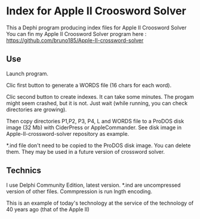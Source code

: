 # Index for Apple II Croosword Solver
This a Dephi program producing index files for Apple II Croosword Solver
You can fin my Apple II Croosword Solver program here : 
https://github.com/bruno185/Apple-II-crossword-solver

## Use
Launch program.

Clic first button to generate a WORDS file (16 chars for each word).

Clic second button to create indexes. It can take some minutes. The progam might seem crashed, but it is not. Just wait (while running, you can check directories are growing).

Then copy directories P1,P2, P3, P4, L and WORDS file to a ProDOS disk image (32 Mb) with CiderPress or AppleCommander. See disk image in Apple-II-crossword-solver repository as example.

*.ind file don't need to be copied to the ProDOS disk image. You can delete them. They may be used in a future version of crossword solver. 


## Technics
I use Delphi Community Edition, latest version.
*.ind are uncompressed version of other files.
Commpression is run lngth encoding.

This is an example of today's technology at the service of the technology of 40 years ago (that of the Apple II)